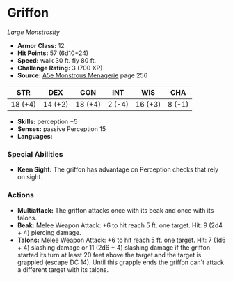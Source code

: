 # Griffon

*Large* *Monstrosity*

- **Armor Class:** 12
- **Hit Points:** 57 (6d10+24)
- **Speed:** walk 30 ft. fly 80 ft.
- **Challenge Rating:** 3 (700 XP)
- **Source:** [A5e Monstrous Menagerie](https://enpublishingrpg.com/products/level-up-monstrous-menagerie-a5e) page 256

| STR | DEX | CON | INT | WIS | CHA |
| --- | --- | --- | --- | --- | --- |
| 18 (+4) | 14 (+2) | 18 (+4) | 2 (-4) | 16 (+3) | 8 (-1) |

- **Skills:** perception +5
- **Senses:** passive Perception 15
- **Languages:** 
### Special Abilities
- **Keen Sight:** The griffon has advantage on Perception checks that rely on sight.
### Actions
- **Multiattack:** The griffon attacks once with its beak and once with its talons.
- **Beak:** Melee Weapon Attack: +6 to hit  reach 5 ft.  one target. Hit: 9 (2d4 + 4) piercing damage.
- **Talons:** Melee Weapon Attack: +6 to hit  reach 5 ft.  one target. Hit: 7 (1d6 + 4) slashing damage  or 11 (2d6 + 4) slashing damage if the griffon started its turn at least 20 feet above the target  and the target is grappled (escape DC 14). Until this grapple ends  the griffon can't attack a different target with its talons.


